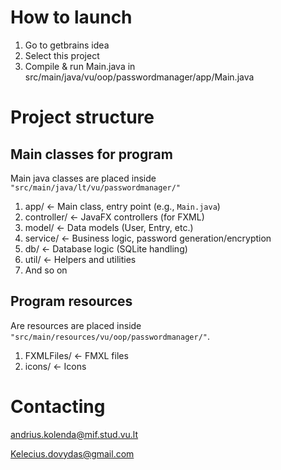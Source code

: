 # How to launch
1. Go to getbrains idea
2. Select this project
3. Compile & run Main.java in src/main/java/vu/oop/passwordmanager/app/Main.java

# Project structure
## Main classes for program
Main java classes are placed inside ``"src/main/java/lt/vu/passwordmanager/"``
1. app/             ← Main class, entry point (e.g., `Main.java`)
2. controller/      ← JavaFX controllers (for FXML)
3. model/           ← Data models (User, Entry, etc.)
4. service/         ← Business logic, password generation/encryption 
5. db/              ← Database logic (SQLite handling)
6. util/            ← Helpers and utilities
7. And so on
## Program resources
Are resources are placed inside ``"src/main/resources/vu/oop/passwordmanager/"``.
1. FXMLFiles/       ← FMXL files
2. icons/           ← Icons

# Contacting
andrius.kolenda@mif.stud.vu.lt

Kelecius.dovydas@gmail.com